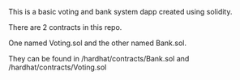 This is a basic voting and bank system dapp created using solidity.

There are 2 contracts in this repo.

One named Voting.sol and the other named Bank.sol.

They can be found in /hardhat/contracts/Bank.sol and /hardhat/contracts/Voting.sol
